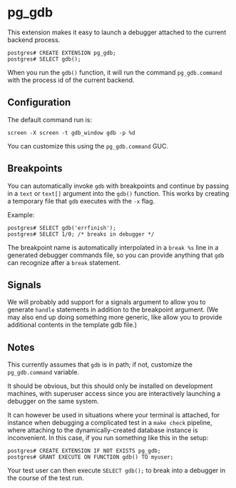 pg_gdb
======

This extension makes it easy to launch a debugger attached to the current backend process.

```
postgres# CREATE EXTENSION pg_gdb;
postgres# SELECT gdb();
```

When you run the `gdb()` function, it will run the command `pg_gdb.command` with
the process id of the current backend.

Configuration
-------------

The default command run is:

```
screen -X screen -t gdb_window gdb -p %d
```

You can customize this using the `pg_gdb.command` GUC.


Breakpoints
-----------

You can automatically invoke `gdb` with breakpoints and continue by passing in a
`text` or `text[]` argument into the `gdb()` function.  This works by creating a
temporary file that `gdb` executes with the `-x` flag.

Example:

```
postgres# SELECT gdb('errfinish');
postgres# SELECT 1/0; /* breaks in debugger */
```

The breakpoint name is automatically interpolated in a `break %s` line in a
generated debugger commands file, so you can provide anything that `gdb` can
recognize after a `break` statement.


Signals
-------

We will probably add support for a signals argument to allow you to generate
`handle` statements in addition to the breakpoint argument.  (We may also end up
doing something more generic, like allow you to provide additional contents in
the template gdb file.)

Notes
-----

This currently assumes that `gdb` is in path; if not, customize the
`pg_gdb.command` variable.

It should be obvious, but this should only be installed on development machines,
with superuser access since you are interactively launching a debugger on the
same system.

It can however be used in situations where your terminal is attached, for
instance when debugging a complicated test in a `make check` pipeline, where
attaching to the dynamically-created database instance is inconvenient.  In this
case, if you run something like this in the setup:

```
postgres# CREATE EXTENSION IF NOT EXISTS pg_gdb;
postgres# GRANT EXECUTE ON FUNCTION gdb() TO myuser;
```

Your test user can then execute `SELECT gdb();` to break into a debugger in the
course of the test run.
